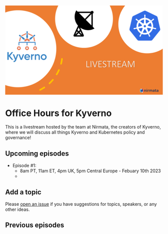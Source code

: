 ![header](images/officehours.png)

# Office Hours for Kyverno

This is a livestream hosted by the team at Nirmata, the creators of Kyverno, where we will discuss all things Kyverno and Kubernetes policy and governance!

## Upcoming episodes

- Episode #1: []()
  - 8am PT, 11am ET, 4pm UK, 5pm Central Europe - Febuary 10th 2023
  - 


## Add a topic

Please [open an issue](https://github.com/nirmata/office-hours-for-kyverno/issues/new) if you have suggestions for topics, speakers, or any other ideas. 

## Previous episodes

